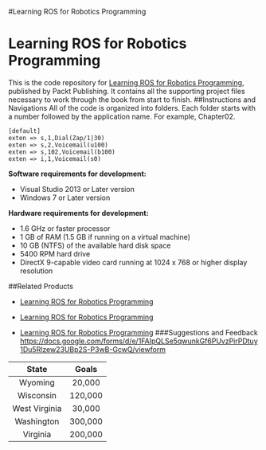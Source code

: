 #Learning ROS for Robotics Programming

<span style="font-family: 'Lucida Console';"><h1>Learning ROS for Robotics Programming</h1></span>


This is the code repository for [Learning ROS for Robotics Programming](https://www.packtpub.com/hardware-and-creative/learning-ros-robotics-programming?utm_source=github&utm_medium=repository&utm_campaign=9781782161448), published by Packt Publishing. It contains all the supporting project files necessary to work through the book from start to finish.
##Instructions and Navigations
All of the code is organized into folders. Each folder starts with a number followed by the application name. For example, Chapter02.



```
[default]
exten => s,1,Dial(Zap/1|30)
exten => s,2,Voicemail(u100)
exten => s,102,Voicemail(b100)
exten => i,1,Voicemail(s0)
```

**Software requirements for development:**
*  Visual Studio 2013 or Later version
*  Windows 7 or Later version


**Hardware requirements for development:**
*  1.6 GHz or faster processor
*  1 GB of RAM (1.5 GB if running on a virtual machine)
*  10 GB (NTFS) of the available hard disk space
*  5400 RPM hard drive
*  DirectX 9-capable video card running at 1024 x 768 or higher display 
resolution

##Related Products
* [Learning ROS for Robotics Programming](https://www.packtpub.com/hardware-and-creative/learning-ros-robotics-programming?utm_source=github&utm_medium=repository&utm_campaign=9781782161448)

* [Learning ROS for Robotics Programming](https://www.packtpub.com/hardware-and-creative/learning-ros-robotics-programming?utm_source=github&utm_medium=repository&utm_campaign=9781782161448)

* [Learning ROS for Robotics Programming](https://www.packtpub.com/hardware-and-creative/learning-ros-robotics-programming?utm_source=github&utm_medium=repository&utm_campaign=9781782161448)
###Suggestions and Feedback
https://docs.google.com/forms/d/e/1FAIpQLSe5qwunkGf6PUvzPirPDtuy1Du5Rlzew23UBp2S-P3wB-GcwQ/viewform



| __State__ | **Goals** |
|:-----:|:-----:|
| Wyoming | 20,000 |
| Wisconsin	| 120,000 |
| West Virginia | 30,000 |
| Washington | 300,000 |
| Virginia | 200,000 |
